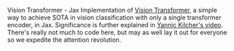 Vision Transformer - Jax
Implementation of [Vision Transformer](https://openreview.net/pdf?id=YicbFdNTTy), a simple way to achieve SOTA in vision classification with only a single transformer encoder, in Jax. Significance is further explained in [Yannic Kilcher's video](https://www.youtube.com/watch?v=TrdevFK_am4). There's really not much to code here, but may as well lay it out for everyone so we expedite the attention revolution.
